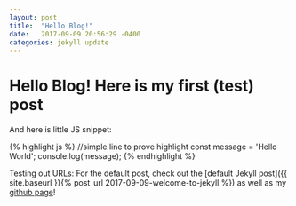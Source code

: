 ```yaml
---
layout: post
title:  "Hello Blog!"
date:   2017-09-09 20:56:29 -0400
categories: jekyll update
---
```


# Hello Blog!  Here is my first (test) post

And here is little JS snippet:

{% highlight js %}
//simple line to prove highlight
const message = 'Hello World';
console.log(message);
{% endhighlight %}

Testing out URLs:
For the default post, check out the [default Jekyll post]({{ site.baseurl }}{% post_url 2017-09-09-welcome-to-jekyll %}) as well as my [github page][github]!

[github]: https://github.com/ajahne
